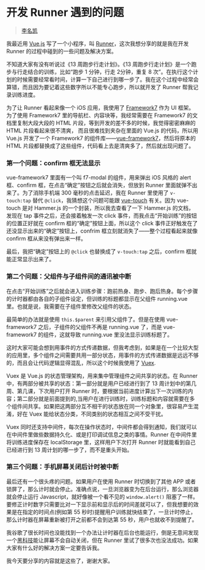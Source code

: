 # 开发 Runner 遇到的问题

> [李名凯](https://github.com/lmk123)

我最近用 [Vue.js](http://vuejs.org/) 写了一个小程序，叫 [Runner](https://github.com/lmk123/Runner)，这次我想分享的就是我在开发 Runner 的过程中碰到的一些问题及解决方案。

不知道大家有没有听说过《13 周跑步行走计划》。《13 周跑步行走计划》是一个跑步与行走结合的训练，比如“跑步 1 分钟，行走 2分钟，重复 8 次”。在执行这个计划的时候需要经常看时间，计算一下自己进行到哪一步了。我在这个过程中经常会算错，而且因为要记着这些数字所以不能专心跑步，所以就开发了 Runner 帮我记录训练进度。

为了让 Runner 看起来像一个 iOS 应用，我使用了 [Framework7](http://framework7.io/) 作为 UI 框架。为了使用 Framework7 里的导航栏、内容块等，我经常需要在 Framework7 的文档里复制大段大段的 HTML 片段，等到开发的差不多的时候，我觉得密密麻麻的 HTML 片段看起来很不清爽， 而且很难找到夹杂在里面的 Vue.js 的代码，所以用 Vue.js 开发了一个 Framework7 的组件库——[vue-framework7](https://github.com/lmk123/vue-framework7)，然后将原本的 HTML 片段都替换成了这些组件，代码看上去是清爽多了，然后就出现问题了。

### 第一个问题：confirm 框无法显示

vue-framework7 里面有一个叫 f7-modal 的组件，用来弹出 iOS 风格的 alert 框、confirm 框，在点击“确定”按钮之后就会消失，但放到 Runner 里面就弹不出来了。为了消除手机端 300 毫秒的点击延迟，我在 Runner 里使用了 `v-touch:tap` 替代 `@click`，我猜想这个问题可能跟 [vue-touch](https://github.com/vuejs/vue-touch) 有关。因为 vue-touch 是对 Hammer.js 的一个封装，所以我去查看了一下 Hammer.js 的文档，发现在 tap 事件之后，还会接着触发一次 click 事件，而我点击“开始训练”的按钮的位置正好就在 confirm 框的“确定”按钮上面，所以这个 click 事件正好触发在了还没显示出来的“确定”按钮上，confrim 框立刻就消失了——整个过程看起来就像 confirm 框从来没有弹出来一样。

最后，我把“确定”按钮上的 `@click` 也替换成了 `v-touch:tap` 之后，confirm 框就能正常显示出来了。

### 第二个问题：父组件与子组件间的通讯被中断

在点击“开始训练”之后就会进入训练步骤：跑前热身、跑步、跑后热身。每个步骤的计时器都由各自的子组件设定，但训练的标题都显示在父组件 running.vue 里。也就是说，我需要在子组件里修改父组件的状态。

最简单的办法就是使用 `this.$parent` 来引用父组件了。但是在使用 vue-framework7 之后，子组件的父组件不再是 running.vue 了，而是 vue-framework7 的组件，这就导致 running.vue 里没法显示训练标题了。

这时大家可能会想到用事件的方式传递数据，但我考虑到，如果是在一个比较大型的应用里，多个组件之间需要共用一部分状态，用事件的方式传递数据是远远不够的，而且会让代码逻辑显得混乱，所以这个时候我使用了 [Vuex](https://github.com/vuejs/vuex).

Vuex 是 Vue.js 的状态管理架构，用来集中管理组件之间共享的状态。在 Runner 中，有两部分被共享的状态：第一部分就是用户已经进行到了 13 周计划中的第几周、第几课，下次用户打开 Runner 时，要根据当前进度计算出下一次训练的内容；第二部分就是前面提到的,当用户在进行训练时，训练标题和内容就需要在多个组件间共享。如果把这两部分互不相干的状态放在同一个对象里，很容易产生混淆，好在 Vuex 能给状态分类，不同类别的状态相互之间不受干扰。

Vuex 同时还支持中间件，每次在操作状态时，中间件都会得到通知，我们就可以在中间件里做些数据持久化、或是打印调试信息之类的事情。Runner 在中间件里将训练进度保存在 localStorage 里，这样用户下次打开 Runner 时就能看到自己已经进行到 13 周计划的哪一步了，而不是重头开始。

### 第三个问题：手机屏幕关闭后计时被中断

最后还有一个很头疼的问题。如果用户在使用 Runner 时切换到了其他 APP 或者锁屏了，那么计时就会停止。准确点说，一旦浏览器变为在后台运行，那么浏览器就会停止运行 Javascript，就好像被一个看不见的 `window.alert()` 阻塞了一样。要修正计时数字只需要比对一下显示前和显示后的时间差就可以了，但我想要的效果是在指定的时间点(例如第 55 秒时)提醒用户训练就快结束了，一旦计时停止，那么计时器在屏幕重新被打开之前都不会到达第 55 秒，用户也就收不到提醒了。

我谷歌了很长时间也没能找到一个办法让计时器在后台也能运行，倒是无意间发现一个[黑科技](https://github.com/richtr/NoSleep.js)能让屏幕不会自动关闭，但在 Runner 里试了很多次也没法成功。如果大家有什么好的解决方案一定要告诉我。

我今天要分享的内容就是这些了，谢谢大家。
